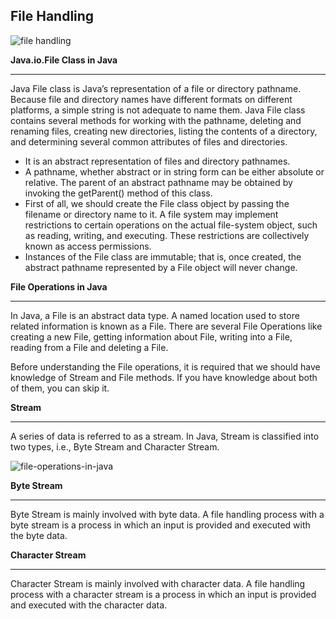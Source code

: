 ## File Handling


![file handling ](https://github.com/connectaman/Java_Notes_and_Programs/assets/124034778/70f8a998-cefe-4ff9-a556-d1b578372751)



**Java.io.File Class in Java**

---

Java File class is Java’s representation of a file or directory pathname. Because file and directory names have different formats on different platforms, a simple string is not adequate to name them. Java File class contains several methods for working with the pathname, deleting and renaming files, creating new directories, listing the contents of a directory, and determining several common attributes of files and directories. 

- It is an abstract representation of files and directory pathnames.
- A pathname, whether abstract or in string form can be either absolute or relative. The parent of an abstract pathname may be obtained by invoking the getParent() method of this class.
- First of all, we should create the File class object by passing the filename or directory name to it. A file system may implement restrictions to certain operations on the actual file-system object, such as reading, writing, and executing. These restrictions are collectively known as access permissions.
- Instances of the File class are immutable; that is, once created, the abstract pathname represented by a File object will never change.

**File Operations in Java**

---

In Java, a File is an abstract data type. A named location used to store related information is known as a File. There are several File Operations like creating a new File, getting information about File, writing into a File, reading from a File and deleting a File.

Before understanding the File operations, it is required that we should have knowledge of Stream and File methods. If you have knowledge about both of them, you can skip it.

**Stream**

---

A series of data is referred to as a stream. In Java, Stream is classified into two types, i.e., Byte Stream and Character Stream.

![file-operations-in-java](https://github.com/connectaman/Java_Notes_and_Programs/assets/124034778/a55b3109-17a4-457c-9221-d7751f607796)






**Byte Stream**

---

Byte Stream is mainly involved with byte data. A file handling process with a byte stream is a process in which an input is provided and executed with the byte data.


**Character Stream**

---

Character Stream is mainly involved with character data. A file handling process with a character stream is a process in which an input is provided and executed with the character data.

